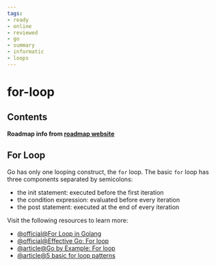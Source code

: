 ```yaml
---
tags:
- ready
- online
- reviewed
- go
- summary
- informatic
- loops
---
```


# for-loop

## Contents

__Roadmap info from [roadmap website](https://roadmap.sh/golang/go-basics/for-loop)__

## For Loop

Go has only one looping construct, the `for` loop. The basic `for` loop has three components separated by semicolons:

- the init statement: executed before the first iteration
- the condition expression: evaluated before every iteration
- the post statement: executed at the end of every iteration

Visit the following resources to learn more:

- [@official@For Loop in Golang](https://go.dev/tour/flowcontrol/1)
- [@official@Effective Go: For loop](https://go.dev/doc/effective_go#for)
- [@article@Go by Example: For loop](https://gobyexample.com/for)
- [@article@5 basic for loop patterns](https://yourbasic.org/golang/for-loop/)

